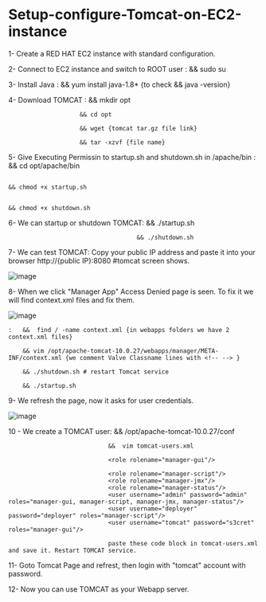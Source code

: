 # Setup-configure-Tomcat-on-EC2-instance

1- Create a RED HAT EC2 instance with standard configuration.

2- Connect to EC2 instance and switch to ROOT user : && sudo su

3- Install Java : && yum install java-1.8* {to check && java -version}

4- Download TOMCAT :    && mkdir opt

                        && cd opt

                        && wget {tomcat tar.gz file link}

                        && tar -xzvf {file name}
                    
5- Give Executing Permissin to startup.sh and shutdown.sh in /apache/bin :  && cd opt/apache/bin

                                                                            && chmod +x startup.sh

                                                                            && chmod +x shutdown.sh

6- We can startup or shutdown TOMCAT:   && ./startup.sh 


                                        && ./shutdown.sh

7- We can test TOMCAT: Copy your public IP address and paste it into your browser http://{public IP}:8080 #tomcat screen shows.

![image](https://user-images.githubusercontent.com/113843658/205961454-d4a8a9b3-c21a-48fb-b2c7-1b74231aac19.png)


8- When we click "Manager App" Access Denied page is seen. To fix it we will find context.xml files and fix them.

![image](https://user-images.githubusercontent.com/113843658/205961577-c9ab18c0-456d-4d34-b0ee-05adc01d58b9.png)


    :   &&  find / -name context.xml {in webapps folders we have 2 context.xml files}

        && vim /opt/apache-tomcat-10.0.27/webapps/manager/META-INF/context.xml {we comment Valve Classname lines with <!-- --> }

        && ./shutdown.sh # restart Tomcat service

        && ./startup.sh

9- We refresh the page, now it asks for user credentials.

![image](https://user-images.githubusercontent.com/113843658/205961622-6d886fff-c367-4595-a982-d5c6099823b0.png)


10 - We create a TOMCAT user:   && /opt/apache-tomcat-10.0.27/conf

                                &&  vim tomcat-users.xml

                                <role rolename="manager-gui"/>
 
                                <role rolename="manager-script"/>
                                <role rolename="manager-jmx"/>
                                <role rolename="manager-status"/>
                                <user username="admin" password="admin" roles="manager-gui, manager-script, manager-jmx, manager-status"/>
                                <user username="deployer" password="deployer" roles="manager-script"/>
                                <user username="tomcat" password="s3cret" roles="manager-gui"/>

                                paste these code block in tomcat-users.xml and save it. Restart TOMCAT service.

 11- Goto Tomcat Page and refrest, then login with "tomcat" account with password.

 12- Now you can use TOMCAT as your Webapp server. 
